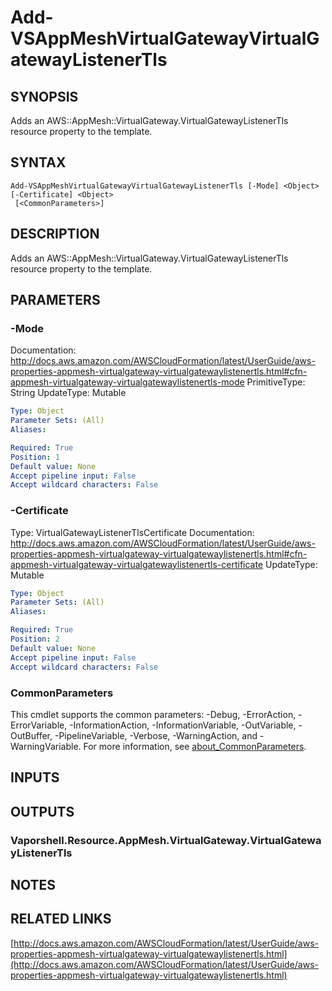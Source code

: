 # Add-VSAppMeshVirtualGatewayVirtualGatewayListenerTls

## SYNOPSIS
Adds an AWS::AppMesh::VirtualGateway.VirtualGatewayListenerTls resource property to the template.

## SYNTAX

```
Add-VSAppMeshVirtualGatewayVirtualGatewayListenerTls [-Mode] <Object> [-Certificate] <Object>
 [<CommonParameters>]
```

## DESCRIPTION
Adds an AWS::AppMesh::VirtualGateway.VirtualGatewayListenerTls resource property to the template.

## PARAMETERS

### -Mode
Documentation: http://docs.aws.amazon.com/AWSCloudFormation/latest/UserGuide/aws-properties-appmesh-virtualgateway-virtualgatewaylistenertls.html#cfn-appmesh-virtualgateway-virtualgatewaylistenertls-mode
PrimitiveType: String
UpdateType: Mutable

```yaml
Type: Object
Parameter Sets: (All)
Aliases:

Required: True
Position: 1
Default value: None
Accept pipeline input: False
Accept wildcard characters: False
```

### -Certificate
Type: VirtualGatewayListenerTlsCertificate
Documentation: http://docs.aws.amazon.com/AWSCloudFormation/latest/UserGuide/aws-properties-appmesh-virtualgateway-virtualgatewaylistenertls.html#cfn-appmesh-virtualgateway-virtualgatewaylistenertls-certificate
UpdateType: Mutable

```yaml
Type: Object
Parameter Sets: (All)
Aliases:

Required: True
Position: 2
Default value: None
Accept pipeline input: False
Accept wildcard characters: False
```

### CommonParameters
This cmdlet supports the common parameters: -Debug, -ErrorAction, -ErrorVariable, -InformationAction, -InformationVariable, -OutVariable, -OutBuffer, -PipelineVariable, -Verbose, -WarningAction, and -WarningVariable. For more information, see [about_CommonParameters](http://go.microsoft.com/fwlink/?LinkID=113216).

## INPUTS

## OUTPUTS

### Vaporshell.Resource.AppMesh.VirtualGateway.VirtualGatewayListenerTls
## NOTES

## RELATED LINKS

[http://docs.aws.amazon.com/AWSCloudFormation/latest/UserGuide/aws-properties-appmesh-virtualgateway-virtualgatewaylistenertls.html](http://docs.aws.amazon.com/AWSCloudFormation/latest/UserGuide/aws-properties-appmesh-virtualgateway-virtualgatewaylistenertls.html)

